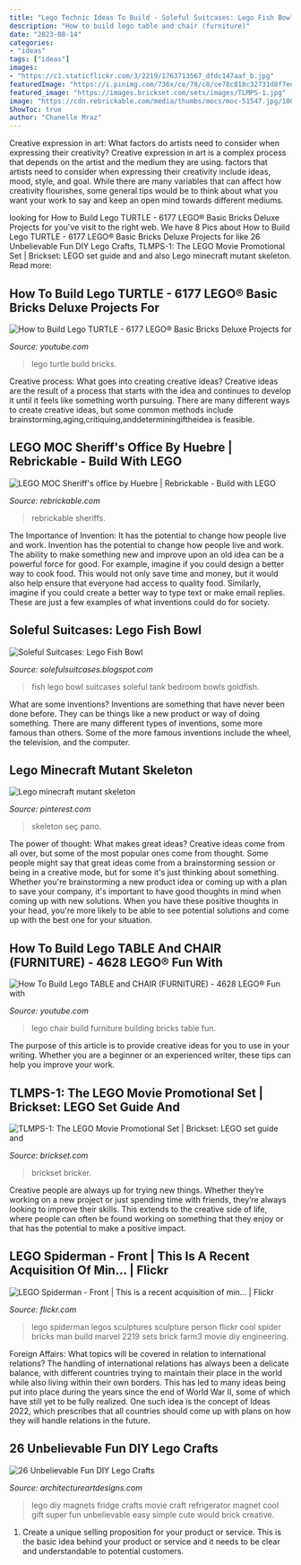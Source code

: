 ```yaml
---
title: "Lego Technic Ideas To Build - Soleful Suitcases: Lego Fish Bowl"
description: "How to build lego table and chair (furniture)"
date: "2023-08-14"
categories:
- "ideas"
tags: ["ideas"]
images:
- "https://c1.staticflickr.com/3/2219/1763713567_dfdc147aaf_b.jpg"
featuredImage: "https://i.pinimg.com/736x/ce/78/c8/ce78c818c32731d8f7edeb7bf6d5d025--lego-minecraft-skeletons.jpg"
featured_image: "https://images.brickset.com/sets/images/TLMPS-1.jpg"
image: "https://cdn.rebrickable.com/media/thumbs/mocs/moc-51547.jpg/1000x800p.jpg"
ShowToc: true
author: "Chanelle Mraz"
---
```



Creative expression in art: What factors do artists need to consider when expressing their creativity?
Creative expression in art is a complex process that depends on the artist and the medium they are using. factors that artists need to consider when expressing their creativity include ideas, mood, style, and goal. While there are many variables that can affect how creativity flourishes, some general tips would be to think about what you want your work to say and keep an open mind towards different mediums.

	

		
looking for How to Build Lego TURTLE - 6177 LEGO® Basic Bricks Deluxe Projects for you've visit to the right web. We have 8 Pics about How to Build Lego TURTLE - 6177 LEGO® Basic Bricks Deluxe Projects for like 26 Unbelievable Fun DIY Lego Crafts, TLMPS-1: The LEGO Movie Promotional Set | Brickset: LEGO set guide and and also Lego minecraft mutant skeleton. Read more:
		
    
## How To Build Lego TURTLE - 6177 LEGO® Basic Bricks Deluxe Projects For

<img loading=lazy src="http://i.ytimg.com/vi/IqFh3fM63Os/maxresdefault.jpg" onerror="this.onerror=null;this.src='https://tse2.mm.bing.net/th?id=OIP.NTKseggMQr_uJmlQKpeCKQHaEK&amp;pid=15.1';" alt="How to Build Lego TURTLE - 6177 LEGO® Basic Bricks Deluxe Projects for">

_Source: youtube.com_

>lego turtle build bricks. 

	

Creative process: What goes into creating creative ideas?
Creative ideas are the result of a process that starts with the idea and continues to develop it until it feels like something worth pursuing. There are many different ways to create creative ideas, but some common methods include brainstorming,aging,critiquing,anddeterminingiftheidea is feasible.

    
## LEGO MOC Sheriff&#039;s Office By Huebre | Rebrickable - Build With LEGO

<img loading=lazy src="https://cdn.rebrickable.com/media/thumbs/mocs/moc-51547.jpg/1000x800p.jpg" onerror="this.onerror=null;this.src='https://tse1.mm.bing.net/th?id=OIP.JuGYKO3P0iGPNiZX-L4EFAHaF7&amp;pid=15.1';" alt="LEGO MOC Sheriff&#039;s office by Huebre | Rebrickable - Build with LEGO">

_Source: rebrickable.com_

>rebrickable sheriffs. 

	

The Importance of Invention: It has the potential to change how people live and work.
Invention has the potential to change how people live and work. The ability to make something new and improve upon an old idea can be a powerful force for good. For example, imagine if you could design a better way to cook food. This would not only save time and money, but it would also help ensure that everyone had access to quality food. Similarly, imagine if you could create a better way to type text or make email replies. These are just a few examples of what inventions could do for society.

    
## Soleful Suitcases: Lego Fish Bowl

<img loading=lazy src="http://1.bp.blogspot.com/-n75GMs7tuvk/UYvjaYIgyrI/AAAAAAAAFqI/zr-il8Jr1Ow/s1600/yMXneHbKIM6j0aikg3RHAirCRFdZFjG8ub0YhqJVNFk.jpg" onerror="this.onerror=null;this.src='https://tse1.mm.bing.net/th?id=OIP.Sx1JsDkl_uR3mh_mv-oLjAHaNK&amp;pid=15.1';" alt="Soleful Suitcases: Lego Fish Bowl">

_Source: solefulsuitcases.blogspot.com_

>fish lego bowl suitcases soleful tank bedroom bowls goldfish. 

	

What are some inventions?
Inventions are something that have never been done before. They can be things like a new product or way of doing something. There are many different types of inventions, some more famous than others. Some of the more famous inventions include the wheel, the television, and the computer.

    
## Lego Minecraft Mutant Skeleton

<img loading=lazy src="https://i.pinimg.com/736x/ce/78/c8/ce78c818c32731d8f7edeb7bf6d5d025--lego-minecraft-skeletons.jpg" onerror="this.onerror=null;this.src='https://tse2.mm.bing.net/th?id=OIP.cvlHJdOUY9lJmNoWu1ei8AHaJ3&amp;pid=15.1';" alt="Lego minecraft mutant skeleton">

_Source: pinterest.com_

>skeleton seç pano. 

	

The power of thought: What makes great ideas?
Creative ideas come from all over, but some of the most popular ones come from thought. Some people might say that great ideas come from a brainstorming session or being in a creative mode, but for some it's just thinking about something. Whether you're brainstorming a new product idea or coming up with a plan to save your company, it's important to have good thoughts in mind when coming up with new solutions. When you have these positive thoughts in your head, you're more likely to be able to see potential solutions and come up with the best one for your situation.

    
## How To Build Lego TABLE And CHAIR (FURNITURE) - 4628 LEGO® Fun With

<img loading=lazy src="http://i.ytimg.com/vi/p-OVE2lynb8/maxresdefault.jpg" onerror="this.onerror=null;this.src='https://tse2.mm.bing.net/th?id=OIP.PD_3hclQRwOI7yagmwTS_gHaEK&amp;pid=15.1';" alt="How To Build Lego TABLE and CHAIR (FURNITURE) - 4628 LEGO® Fun with">

_Source: youtube.com_

>lego chair build furniture building bricks table fun. 

	

The purpose of this article is to provide creative ideas for you to use in your writing. Whether you are a beginner or an experienced writer, these tips can help you improve your work.

    
## TLMPS-1: The LEGO Movie Promotional Set | Brickset: LEGO Set Guide And

<img loading=lazy src="https://images.brickset.com/sets/images/TLMPS-1.jpg" onerror="this.onerror=null;this.src='https://tse2.mm.bing.net/th?id=OIP.E4ORsHii28Er3zappQ7A1wHaKY&amp;pid=15.1';" alt="TLMPS-1: The LEGO Movie Promotional Set | Brickset: LEGO set guide and">

_Source: brickset.com_

>brickset bricker. 

	

Creative people are always up for trying new things. Whether they’re working on a new project or just spending time with friends, they’re always looking to improve their skills. This extends to the creative side of life, where people can often be found working on something that they enjoy or that has the potential to make a positive impact.

    
## LEGO Spiderman - Front | This Is A Recent Acquisition Of Min… | Flickr

<img loading=lazy src="https://c1.staticflickr.com/3/2219/1763713567_dfdc147aaf_b.jpg" onerror="this.onerror=null;this.src='https://tse3.mm.bing.net/th?id=OIP.qHniBtR4R4J676dfAgzWKQHaJ4&amp;pid=15.1';" alt="LEGO Spiderman - Front | This is a recent acquisition of min… | Flickr">

_Source: flickr.com_

>lego spiderman legos sculptures sculpture person flickr cool spider bricks man build marvel 2219 sets brick farm3 movie diy engineering. 

	

Foreign Affairs: What topics will be covered in relation to international relations?
The handling of international relations has always been a delicate balance, with different countries trying to maintain their place in the world while also living within their own borders. This has led to many ideas being put into place during the years since the end of World War II, some of which have still yet to be fully realized. One such idea is the concept of Ideas 2022, which prescribes that all countries should come up with plans on how they will handle relations in the future.

    
## 26 Unbelievable Fun DIY Lego Crafts

<img loading=lazy src="https://www.architectureartdesigns.com/wp-content/uploads/2014/02/111.jpg" onerror="this.onerror=null;this.src='https://tse3.mm.bing.net/th?id=OIP.iwEQJOComF_Mf9RQ8MM0rQHaJ4&amp;pid=15.1';" alt="26 Unbelievable Fun DIY Lego Crafts">

_Source: architectureartdesigns.com_

>lego diy magnets fridge crafts movie craft refrigerator magnet cool gift super fun unbelievable easy simple cute would brick creative. 

	

1. Create a unique selling proposition for your product or service. This is the basic idea behind your product or service and it needs to be clear and understandable to potential customers. 

